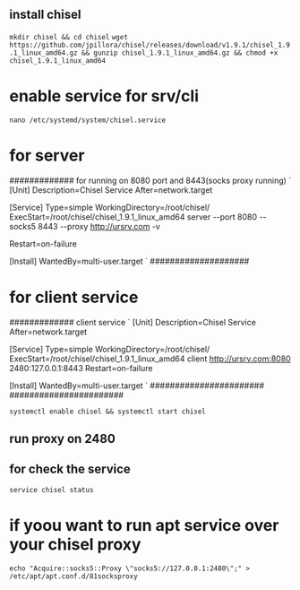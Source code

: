## install chisel
`mkdir chisel && cd chisel`
`wget https://github.com/jpillora/chisel/releases/download/v1.9.1/chisel_1.9.1_linux_amd64.gz && gunzip chisel_1.9.1_linux_amd64.gz && chmod +x chisel_1.9.1_linux_amd64`
# enable service for srv/cli
`nano /etc/systemd/system/chisel.service`

# for server 

############# for running on 8080 port and 8443(socks proxy running)
`
[Unit]
Description=Chisel Service
After=network.target

[Service]
Type=simple
WorkingDirectory=/root/chisel/
ExecStart=/root/chisel/chisel_1.9.1_linux_amd64 server --port 8080 --socks5 8443 --proxy http://ursrv.com -v

Restart=on-failure

[Install]
WantedBy=multi-user.target
`
####################

# for client service
############# client service
`
[Unit]
Description=Chisel Service
After=network.target

[Service]
Type=simple
WorkingDirectory=/root/chisel/
ExecStart=/root/chisel/chisel_1.9.1_linux_amd64 client http://ursrv.com:8080 2480:127.0.0.1:8443
Restart=on-failure

[Install]
WantedBy=multi-user.target
`
#######################
#######################
  
`systemctl enable chisel && systemctl start chisel`

## run proxy on 2480
## for check the service 

`service chisel status`

# if yoou want to run apt service over your chisel proxy
`echo "Acquire::socks5::Proxy \"socks5://127.0.0.1:2480\";" > /etc/apt/apt.conf.d/81socksproxy`


